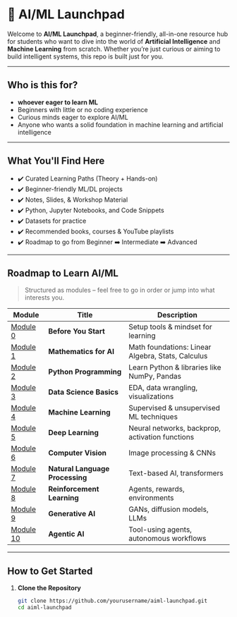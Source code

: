 # 🚀 AI/ML Launchpad

Welcome to **AI/ML Launchpad**, a beginner-friendly, all-in-one resource hub for students who want to dive into the world of **Artificial Intelligence** and **Machine Learning** from scratch. Whether you’re just curious or aiming to build intelligent systems, this repo is built just for you.

---

##  Who is this for?

-  **whoever eager to learn ML**
-  Beginners with little or no coding experience
-  Curious minds eager to explore AI/ML
-  Anyone who wants a solid foundation in machine learning and artificial intelligence

---

##  What You'll Find Here

- ✔️ Curated Learning Paths (Theory + Hands-on)
- ✔️ Beginner-friendly ML/DL projects
- ✔️ Notes, Slides, & Workshop Material
- ✔️ Python, Jupyter Notebooks, and Code Snippets
- ✔️ Datasets for practice
- ✔️ Recommended books, courses & YouTube playlists
- ✔️ Roadmap to go from Beginner ➡️ Intermediate ➡️ Advanced

---

##  Roadmap to Learn AI/ML

> Structured as modules – feel free to go in order or jump into what interests you.

| Module | Title | Description |
|--------|-------|-------------|
|  [Module 0](./Module-0-Before-You-Start/README.md) | **Before You Start** | Setup tools & mindset for learning |
|  [Module 1](./Module-1-The-Math-Behind-It-All/README.md) | **Mathematics for AI** | Math foundations: Linear Algebra, Stats, Calculus |
|  [Module 2](./Module-2-Building-Your-Foundation/README.md) | **Python Programming** | Learn Python & libraries like NumPy, Pandas |
|  [Module 3](./Module-3-Data-Science/README.md) | **Data Science Basics** | EDA, data wrangling, visualizations |
|  [Module 4](./Module-4-Machine-Learning/README.md) | **Machine Learning** | Supervised & unsupervised ML techniques |
|  [Module 5](./Module-6-Advanced-Deep-Learning/README.md) | **Deep Learning** | Neural networks, backprop, activation functions |
|  [Module 6](./Module-6-Computer-Vision/README.md) | **Computer Vision** | Image processing & CNNs |
|  [Module 7](./Module-7-NLP/README.md) | **Natural Language Processing** | Text-based AI, transformers |
|  [Module 8](./Module-8-Reinforcement-Learning/README.md) | **Reinforcement Learning** | Agents, rewards, environments |
|  [Module 9](./Module-9-Generative-AI/README.md) | **Generative AI** | GANs, diffusion models, LLMs |
|  [Module 10](./Module-10-Agentic-AI/README.md) | **Agentic AI** | Tool-using agents, autonomous workflows |

---

##  How to Get Started

1. **Clone the Repository**
   ```bash
   git clone https://github.com/yourusername/aiml-launchpad.git
   cd aiml-launchpad
